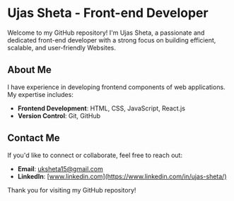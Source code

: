 # Ujas Sheta - Front-end Developer

Welcome to my GitHub repository! I'm Ujas Sheta, a passionate and dedicated front-end developer with a strong focus on building efficient, scalable, and user-friendly Websites.

## About Me

I have experience in developing frontend components of web applications. My expertise includes:

- **Frontend Development**: HTML, CSS, JavaScript, React.js
- **Version Control**: Git, GitHub

## Contact Me

If you'd like to connect or collaborate, feel free to reach out:

- **Email**: [uksheta15@gmail.com](mailto:uksheta15@gmail.com)
- **LinkedIn**: [www.linkedin.com](https://www.linkedin.com/in/ujas-sheta/)

Thank you for visiting my GitHub repository!
